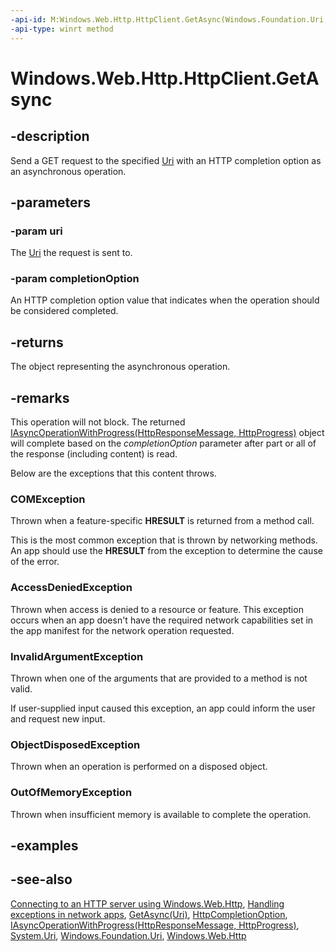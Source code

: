 ```yaml
---
-api-id: M:Windows.Web.Http.HttpClient.GetAsync(Windows.Foundation.Uri,Windows.Web.Http.HttpCompletionOption)
-api-type: winrt method
---
```


<!-- Method syntax
public Windows.Foundation.IAsyncOperationWithProgress<Windows.Web.Http.HttpResponseMessage, Windows.Web.Http.HttpProgress> GetAsync(Windows.Foundation.Uri uri, Windows.Web.Http.HttpCompletionOption completionOption)
-->

# Windows.Web.Http.HttpClient.GetAsync

## -description
Send a GET request to the specified [Uri](../windows.foundation/uri.md) with an HTTP completion option as an asynchronous operation.

## -parameters
### -param uri
The [Uri](../windows.foundation/uri.md) the request is sent to.

### -param completionOption
An HTTP completion option value that indicates when the operation should be considered completed.

## -returns
The object representing the asynchronous operation.

## -remarks
This operation will not block. The returned [IAsyncOperationWithProgress(HttpResponseMessage, HttpProgress)](../windows.foundation/iasyncoperationwithprogress_2.md) object will complete based on the *completionOption* parameter after part or all of the response (including content) is read.

Below are the exceptions that this content throws.

### COMException

Thrown when a feature-specific **HRESULT** is returned from a method call.

This is the most common exception that is thrown by networking methods. An app should use the **HRESULT** from the exception to determine the cause of the error.

### AccessDeniedException

Thrown when access is denied to a resource or feature. This exception occurs when an app doesn't have the required network capabilities set in the app manifest for the network operation requested.

### InvalidArgumentException

Thrown when one of the arguments that are provided to a method is not valid.

If user-supplied input caused this exception, an app could inform the user and request new input.

### ObjectDisposedException

Thrown when an operation is performed on a disposed object.

### OutOfMemoryException

Thrown when insufficient memory is available to complete the operation.

## -examples

## -see-also
[Connecting to an HTTP server using Windows.Web.Http](https://docs.microsoft.com/previous-versions/windows/apps/dn469430(v=win.10)), [Handling exceptions in network apps](https://docs.microsoft.com/previous-versions/windows/apps/dn263211(v=win.10)), [GetAsync(Uri)](httpclient_getasync_1878488818.md), [HttpCompletionOption](httpcompletionoption.md), [IAsyncOperationWithProgress(HttpResponseMessage, HttpProgress)](../windows.foundation/iasyncoperationwithprogress_2.md), [System.Uri](https://docs.microsoft.com/dotnet/api/system.uri?redirectedfrom=MSDN), [Windows.Foundation.Uri](../windows.foundation/uri.md), [Windows.Web.Http](windows_web_http.md)
